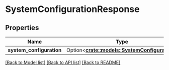 # SystemConfigurationResponse

## Properties

Name | Type | Description | Notes
------------ | ------------- | ------------- | -------------
**system_configuration** | Option<[**crate::models::SystemConfiguration**](SystemConfiguration.md)> |  | [optional]

[[Back to Model list]](../README.md#documentation-for-models) [[Back to API list]](../README.md#documentation-for-api-endpoints) [[Back to README]](../README.md)


